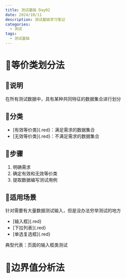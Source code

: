 ```yaml
---
title: 测试基础 Day02
date: 2024/10/11
description: 测试基础学习笔记
categories: 
  - 测试
tags: 
  - 测试基础
---
```


# :hibiscus:等价类划分法

## :seedling:说明

在所有测试数据中，具有某种共同特征的数据集合进行划分

## :seedling:分类

- [有效等价类]{.red}：满足需求的数据集合
- [无效等价类]{.red}：不满足需求的数据集合

## :seedling:步骤

1. 明确需求
2. 确定有效和无效等价类
3. 提取数据编写测试用例

## :seedling:适用场景

针对需要有大量数据测试输入，但是没办法穷举测试的地方

- [输入框]{.red}
- [下拉列表]{.red}
- [单选复选框]{.red}

典型代表：页面的输入框类测试

# :hibiscus:边界值分析法

